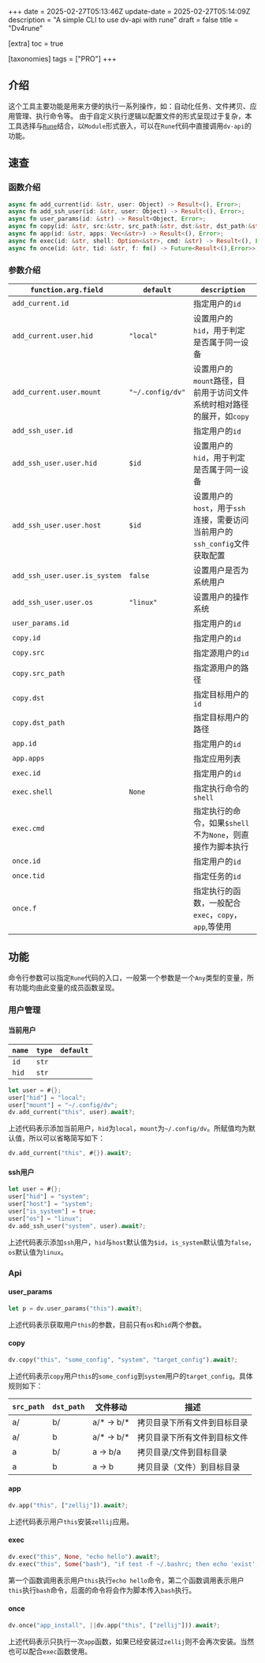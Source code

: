 +++
date = 2025-02-27T05:13:46Z
update-date = 2025-02-27T05:14:09Z
description = "A simple CLI to use dv-api with rune"
draft = false
title = "Dv4rune"

[extra]
toc = true

[taxonomies]
tags = ["PRO"]
+++
## 介绍

这个工具主要功能是用来方便的执行一系列操作，如：自动化任务、文件拷贝、应用管理、执行命令等。
由于自定义执行逻辑以配置文件的形式呈现过于复杂，本工具选择与[`Rune`](https://rune-rs.github.io/)结合，以`Module`形式嵌入，可以在`Rune`代码中直接调用`dv-api`的功能。

## 速查

### 函数介绍

```rust
async fn add_current(id: &str, user: Object) -> Result<(), Error>;
async fn add_ssh_user(id: &str, user: Object) -> Result<(), Error>;
async fn user_params(id: &str) -> Result<Object, Error>;
async fn copy(id: &str, src:&str, src_path:&str, dst:&str, dst_path:&str) -> Result<(), Error>;
async fn app(id: &str, apps: Vec<&str>) -> Result<(), Error>;
async fn exec(id: &str, shell: Option<&str>, cmd: &str) -> Result<(), Error>;
async fn once(id: &str, tid: &str, f: fn() -> Future<Result<(),Error>>) -> Result<(), Error>;
```

### 参数介绍

|`function.arg.field`|`default`|`description`|
|-|-|-|
|`add_current.id`| |指定用户的`id`|
|`add_current.user.hid`|`"local"`|设置用户的`hid`，用于判定是否属于同一设备 |
|`add_current.user.mount`|`"~/.config/dv"`|设置用户的`mount`路径，目前用于访问文件系统时相对路径的展开，如`copy`|
|`add_ssh_user.id`| |指定用户的`id`|
|`add_ssh_user.user.hid`|`$id`|设置用户的`hid`，用于判定是否属于同一设备 |
|`add_ssh_user.user.host`|`$id`|设置用户的`host`，用于`ssh`连接，需要访问当前用户的`ssh_config`文件获取配置 |
|`add_ssh_user.user.is_system`|`false`|设置用户是否为系统用户 |
|`add_ssh_user.user.os`|`"linux"`|设置用户的操作系统 |
|`user_params.id`| |指定用户的`id`|
|`copy.id`| |指定用户的`id`|
|`copy.src`| |指定源用户的`id`|
|`copy.src_path`| |指定源用户的路径|
|`copy.dst`| |指定目标用户的`id`|
|`copy.dst_path`| |指定目标用户的路径|
|`app.id`| |指定用户的`id`|
|`app.apps`| |指定应用列表|
|`exec.id`| |指定用户的`id`|
|`exec.shell`|`None`|指定执行命令的`shell`|
|`exec.cmd`| |指定执行的命令，如果`$shell`不为`None`，则直接作为脚本执行|
|`once.id`| |指定用户的`id`|
|`once.tid`| |指定任务的`id`|
|`once.f`| |指定执行的函数，一般配合`exec`，`copy`，`app`,等使用|

## 功能

命令行参数可以指定`Rune`代码的入口，一般第一个参数是一个`Any`类型的变量，所有功能均由此变量的成员函数呈现。

### 用户管理

#### 当前用户

|`name`|`type`|`default`|
|-|-|-|
|`id` |`str`| |
|`hid` |`str`| |

```rust
let user = #{};
user["hid"] = "local";
user["mount"] = "~/.config/dv";
dv.add_current("this", user).await?;
```

上述代码表示添加当前用户，`hid`为`local`，`mount`为`~/.config/dv`。所赋值均为默认值，所以可以省略简写如下：

```rust
dv.add_current("this", #{}).await?;
```

#### ssh用户

```rust
let user = #{};
user["hid"] = "system";
user["host"] = "system";
user["is_system"] = true;
user["os"] = "linux";
dv.add_ssh_user("system", user).await?;
```

上述代码表示添加`ssh`用户，`hid`与`host`默认值为`$id`，`is_system`默认值为`false`，`os`默认值为`linux`。

### Api

#### user_params

```rust
let p = dv.user_params("this").await?;
```

上述代码表示获取用户`this`的参数，目前只有`os`和`hid`两个参数。

#### copy

```rust
dv.copy("this", "some_config", "system", "target_config").await?;
```

上述代码表示`copy`用户`this`的`some_config`到`system`用户的`target_config`。具体规则如下：

|`src_path`|`dst_path`|文件移动|描述|
|-|-|-|-|
|a/|b/|a/\* -> b/\*|拷贝目录下所有文件到目标目录|
|a/|b|a/\* -> b/\*|拷贝目录下所有文件到目标文件|
|a|b/|a -> b/a|拷贝目录/文件到目标目录|
|a|b|a -> b|拷贝目录（文件）到目标目录|

#### app

```rust
dv.app("this", ["zellij"]).await?;
```

上述代码表示用户`this`安装`zellij`应用。

#### exec

```rust
dv.exec("this", None, "echo hello").await?;
dv.exec("this", Some("bash"), "if test -f ~/.bashrc; then echo 'exist'; else echo 'not exist'; fi").await?;
```

第一个函数调用表示用户`this`执行`echo hello`命令，第二个函数调用表示用户`this`执行`bash`命令，后面的命令将会作为脚本传入`bash`执行。

#### once

```rust
dv.once("app_install", ||dv.app("this", ["zellij"])).await?;
```

上述代码表示只执行一次`app`函数，如果已经安装过`zellij`则不会再次安装。当然也可以配合`exec`函数使用。

